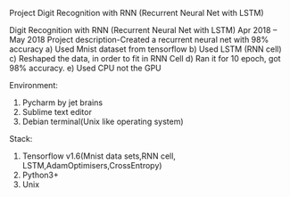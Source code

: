 Project Digit Recognition with RNN (Recurrent Neural Net with LSTM)

Digit Recognition with RNN (Recurrent Neural Net with LSTM)
Apr 2018 – May 2018
Project description-Created a recurrent neural net with 98% accuracy
a) Used Mnist dataset from tensorflow
b) Used LSTM (RNN cell)
c) Reshaped the data, in order to fit in RNN Cell 
d) Ran it for 10 epoch, got 98% accuracy.
e) Used CPU not the GPU

Environment:
1) Pycharm by jet brains 
2) Sublime text editor
3) Debian terminal(Unix like operating system)

Stack:
1) Tensorflow v1.6(Mnist data sets,RNN cell, LSTM,AdamOptimisers,CrossEntropy)
2) Python3+
3) Unix
